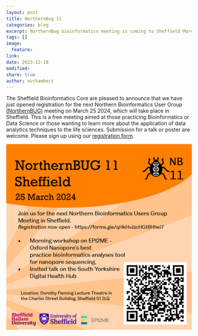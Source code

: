 ```yaml
---
layout: post
title: NorthernBug 11
categories: blog
excerpt: NorthernBug bioinformatics meeting is coming to Sheffield March 2023 
tags: []
image:
  feature:
link:
date: 2023-12-18
modified:
share: true
author: evchambers
---
```

The Sheffield Bioinformatics Core are pleased to announce that we have just opened registration for the next Northern Bioinformatics User Group [(NorthernBUG)](https://northernbug.github.io/northernbug11) meeting on March 25 2024, which will take place in Sheffield. This is a free meeting aimed at those practicing Bioinformatics or Data Science or those wanting to learn more about the application of data analytics techniques to the life sciences. Submission for a talk or poster are welcome. Please sign up using our [registration form](https://docs.google.com/forms/d/e/1FAIpQLScZvAT5T47qU1wQEyeIT1OXX8HnvSkyCeVYSZaBjnj0Qtts9A/viewform).


![NorthernBUG11](../../images/nbug11-promo.png)
